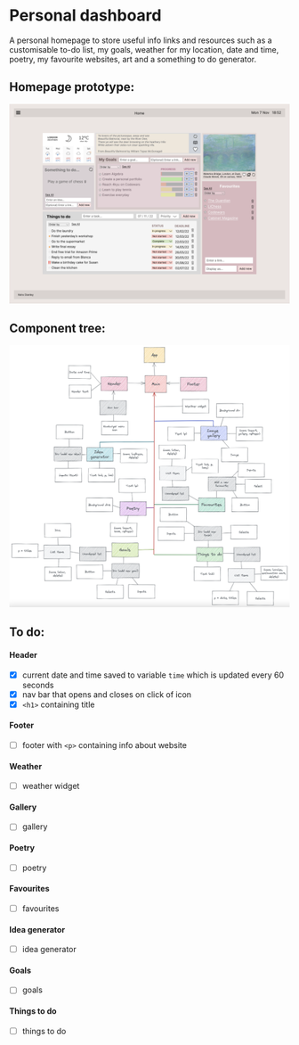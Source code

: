 # Personal dashboard

A personal homepage to store useful info links and resources such as a customisable to-do list, my goals, weather for my location, date and time, poetry, my favourite websites, art and a something to do generator. 

## Homepage prototype:
<img src="https://github.com/keirastanley/personal-dashboard/blob/main/Prototypes/Desktop%20homepage%20prototype.png?raw=true"/>

## Component tree:
<img src="https://github.com/keirastanley/personal-dashboard/blob/main/Plan/Component%20tree.png?raw=true"/>

## To do:
#### Header
- [X] current date and time saved to variable ``time`` which is updated every 60 seconds
- [X] nav bar that opens and closes on click of icon
- [X] ``<h1>`` containing title
#### Footer
- [ ] footer with ``<p>`` containing info about website
#### Weather
- [ ] weather widget
#### Gallery
- [ ] gallery
#### Poetry
- [ ] poetry
#### Favourites
- [ ] favourites
#### Idea generator
- [ ] idea generator
#### Goals
 - [ ] goals
#### Things to do
- [ ] things to do
